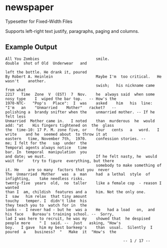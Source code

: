 newspaper
=========

Typesetter for Fixed-Width Files

Supports left-right text justify, paragraphs, paging and columns.


Example Output
--------------

    All You Zombies                         smile.                                  double  shot of Old  Underwear   and
                                                                                    left the bottle. He drank it, poured
    By Robert A. Heinlein                   Maybe I'm  too critical.   He wasn't    another. 
                                            swish;   his nickname came from what    
    2217   Time  Zone  V  (EST)  7  Nov.    he  always said  when some nosy type    I  wiped the bar top.   -- How's the
    1970-NTC-   "Pop's   Place":  I  was    asked    him   his  line:  "I'm   an    "Unmarried    Mother"   racket?   --
    polishing a  brandy snifter when the    unmarried mother. -- If he felt less    
    Unmarried  Mother came in.   I noted    than  murderous  he  would  add: "at    His fingers tightened on  the  glass
    the  time-10: 17 P. M. zone five, or    four   cents   a   word.   I   write    and he  seemed about  to throw it at
    eastern   time, November 7th,  1970.    confession stories. --                  me; I felt for the   sap  under  the
    Temporal agents always notice   time                                            bar. In  temporal  manipulation  you
    and date; we must.                      If he felt nasty, he  would wait for    try to figure  everything, but there
                                            somebody to make something of it. He    are so many  factors that you  never
    The  Unmarried  Mother   was  a  man    had  a lethal  style  of infighting,    take needless risks.
    twenty-five  years  old,  no  taller    like a female cop  - reason I wanted    
    than I  am, childish  features and a    him. Not the only one.                  I  saw   him relax  that tiny amount
    touchy   temper. I  didn't like  his                                            they teach you to  watch for in  the
    looks -  I never had - but he  was a    He   had a load   on,  and  his face    Bureau's training school. --  Sorry,
    lad I was here to recruit, he was my    showed that  he despised people more    " I  said. --  Just   asking, "How's
    boy.   I gave  him my best barkeep's    than  usual.  Silently  I  poured  a    business?  "   Make  it  "How's  the

                                                        -- 1 / 17 --                                                    

